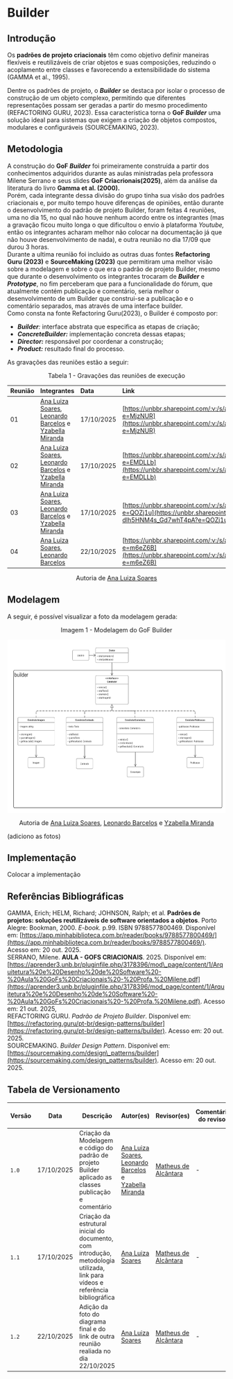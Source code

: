 # Builder

## Introdução

Os **padrões de projeto criacionais** têm como objetivo definir maneiras flexíveis e reutilizáveis de criar objetos e suas composições, reduzindo o acoplamento entre classes e favorecendo a extensibilidade do sistema (GAMMA et al., 1995). 

Dentre os padrões de projeto, o ***Builder*** se destaca por isolar o processo de construção de um objeto complexo, permitindo que diferentes representações possam ser geradas a partir do mesmo procedimento (REFACTORING GURU, 2023). Essa característica torna o **GoF *Builder*** uma solução ideal para sistemas que exigem a criação de objetos compostos, modulares e configuráveis (SOURCEMAKING, 2023).

## Metodologia

A construção do **GoF *Builder*** foi primeiramente construída a partir dos conhecimentos adquiridos durante as aulas ministradas pela professora Milene Serrano e seus slides **GoF Criacrionais(2025)**, além da análise da literatura do livro  **Gamma et al. (2000).**   
Porém, cada integrante dessa divisão do grupo tinha sua visão dos padrões criacionais e, por muito tempo houve diferenças de opiniões, então durante o desenvolvimento do padrão de projeto Builder, foram feitas 4 reuniões, uma no dia  15, no qual não houve nenhum acordo entre os integrantes (mas a gravação ficou muito longa o que dificultou o envio à plataforma *Youtube,* então os integrantes acharam melhor não colocar na documentação já que não houve desenvolvimento de nada), e outra reunião no dia  17/09 que durou 3 horas.  
Durante a ultima reunião foi incluido as outras duas fontes **Refactoring Guru (2023)** e **SourceMaking (2023)** que permitiram uma melhor visão sobre a modelagem e sobre o que era o padrão de projeto Builder, mesmo que durante o desenvolvimento os integrantes trocaram de ***Builder*** e ***Prototype***, no fim perceberam que para a funcionalidade do fórum, que atualmente contém publicação e comentário, seria melhor o desenvolvimento de um Builder que construi-se a publicação e o comentário separados, mas através de uma interface builder.  
Como consta na fonte Refactoring Guru(2023), o Builder é composto por:

- ***Builder**:* interface abstrata que especifica as etapas de criação;  
- ***ConcreteBuilder:*** implementação concreta dessas etapas;  
- ***Director:*** responsável por coordenar a construção;  
- ***Product:*** resultado final do processo.

 As gravações das reuniões estão a seguir: 


<p align="center">Tabela 1 - Gravações das reuniões de execução</p>

| Reunião | Integrantes | Data | Link |
| :---- | :---- | :---- | :---- |
| 01 | [Ana Luiza Soares](https://github.com/Ana-Luiza-SC), [Leonardo Barcelos](https://github.com/oyLeonardo) e [Yzabella Miranda](https://github.com/redjsun) | 17/10/2025 | [https://unbbr.sharepoint.com/:v:/s/arquitetos/EWNTWmyA3oFHnCVxBo3IRUYB34eILTDJXEMufMTqOOutqA?e=MjzNUR](https://unbbr.sharepoint.com/:v:/s/arquitetos/EWNTWmyA3oFHnCVxBo3IRUYB34eILTDJXEMufMTqOOutqA?e=MjzNUR) |
| 02 | [Ana Luiza Soares](https://github.com/Ana-Luiza-SC), [Leonardo Barcelos](https://github.com/oyLeonardo) e [Yzabella Miranda](https://github.com/redjsun) | 17/10/2025 | [https://unbbr.sharepoint.com/:v:/s/arquitetos/ESxJosJC2X9CmHcfShrhFNIBihOw\_bAj0QcqqFnCNWfJDA?e=EMDLLb](https://unbbr.sharepoint.com/:v:/s/arquitetos/ESxJosJC2X9CmHcfShrhFNIBihOw_bAj0QcqqFnCNWfJDA?e=EMDLLb) |
| 03 | [Ana Luiza Soares](https://github.com/Ana-Luiza-SC), [Leonardo Barcelos](https://github.com/oyLeonardo) e [Yzabella Miranda](https://github.com/redjsun) | 17/10/2025 | [https://unbbr.sharepoint.com/:v:/s/arquitetos/Eepo1sfqTUxFpFRTWQASkggBPx-dIh5HNM4s\_Gd7whT4pA?e=QOZj1u](https://unbbr.sharepoint.com/:v:/s/arquitetos/Eepo1sfqTUxFpFRTWQASkggBPx-dIh5HNM4s_Gd7whT4pA?e=QOZj1u) |
| 04 | [Ana Luiza Soares](https://github.com/Ana-Luiza-SC), [Leonardo Barcelos](https://github.com/oyLeonardo) | 22/10/2025 | [https://unbbr.sharepoint.com/:v:/s/arquitetos/EZyTgTos3wJAtuLDuh32cnIBbDzuDTphBIYuLNh50QvhwA?e=m6eZ6B](https://unbbr.sharepoint.com/:v:/s/arquitetos/EZyTgTos3wJAtuLDuh32cnIBbDzuDTphBIYuLNh50QvhwA?e=m6eZ6B) |

<p align = "center">Autoria de <a href="https://github.com/Ana-Luiza-SC">Ana Luiza Soares</a> </p>

## Modelagem

A seguir, é possível visualizar a foto da modelagem gerada:
<p align="center">Imagem  1 - Modelagem do GoF Builder</p>

<img src="assets/diagrama_builder.png" align="center" width="600" height="400" loading="lazy">

<p align = "center">Autoria de <a href="https://github.com/Ana-Luiza-SC">Ana Luiza Soares</a>, <a href="https://github.com/oyLeonardo">Leonardo Barcelos</a> e <a href="https://github.com/redjsun">Yzabella Miranda</a> </p>

(adiciono as fotos)

## Implementação

Colocar a implementação

## Referências Bibliográficas

GAMMA, Erich; HELM, Richard; JOHNSON, Ralph; et al. **Padrões de projetos: soluções reutilizáveis de software orientados a objetos**. Porto Alegre: Bookman, 2000\. *E-book.* p.99. ISBN 9788577800469\. Disponível em: [https://app.minhabiblioteca.com.br/reader/books/9788577800469/](https://app.minhabiblioteca.com.br/reader/books/9788577800469/). Acesso em: 20 out. 2025\.  
SERRANO, Milene. **AULA \- GOFS CRIACIONAIS**. 2025\. Disponível em: [https://aprender3.unb.br/pluginfile.php/3178396/mod\_page/content/1/Arquitetura%20e%20Desenho%20de%20Software%20-%20Aula%20GoFs%20Criacionais%20-%20Profa.%20Milene.pdf](https://aprender3.unb.br/pluginfile.php/3178396/mod_page/content/1/Arquitetura%20e%20Desenho%20de%20Software%20-%20Aula%20GoFs%20Criacionais%20-%20Profa.%20Milene.pdf). Acesso em: 21 out. 2025,   
REFACTORING GURU. *Padrão de Projeto Builder*. Disponível em: [https://refactoring.guru/pt-br/design-patterns/builder](https://refactoring.guru/pt-br/design-patterns/builder). Acesso em: 20 out. 2025\.  
SOURCEMAKING. *Builder Design Pattern*. Disponível em: [https://sourcemaking.com/design\_patterns/builder](https://sourcemaking.com/design_patterns/builder). Acesso em: 20 out. 2025\.  

## Tabela de Versionamento

| Versão | Data       | Descrição                                        | Autor(es)           | Revisor(es)         | Comentário do revisor | Data da revisão |
|--------|------------|--------------------------------------------------|---------------------|---------------------|----------------------|-----------|
| `1.0` | 17/10/2025  | Criação da Modelagem e código do padrão de projeto Builder aplicado as classes publicação e comentário | [Ana Luiza Soares](https://github.com/Ana-Luiza-SC), [Leonardo Barcelos](https://github.com/oyLeonardo) e [Yzabella Miranda](https://github.com/redjsun) | [Matheus de Alcântara](https://github.com/matheusdealcantara) | - | - |
| `1.1` | 17/10/2025  | Criação da estrutural inicial do documento, com introdução, metodologia utilizada, link para vídeos e referência bibliográfica | [Ana Luiza Soares](https://github.com/Ana-Luiza-SC) | [Matheus de Alcântara](https://github.com/matheusdealcantara) | - | - |
| `1.2` | 22/10/2025  | Adição da foto do diagrama final e do link de outra reunião realiada no dia 22/10/2025 | [Ana Luiza Soares](https://github.com/Ana-Luiza-SC) | [Matheus de Alcântara](https://github.com/matheusdealcantara) | - | - |
